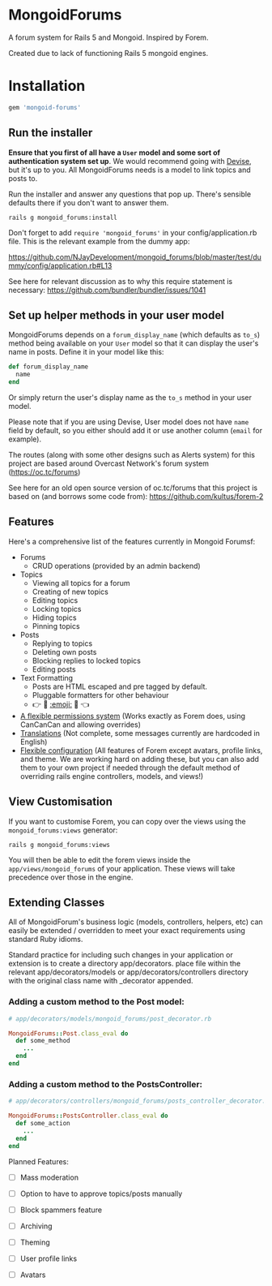 MongoidForums
============

A forum system for Rails 5 and Mongoid. 
Inspired by Forem.

Created due to lack of functioning Rails 5 mongoid engines.

# Installation

```ruby
gem 'mongoid-forums'
```

## Run the installer

**Ensure that you first of all have a `User` model and some sort of authentication system set up**. We would recommend going with [Devise](http://github.com/plataformatec/devise), but it's up to
you. All MongoidForums needs is a model to link topics and posts to.

Run the installer and answer any questions that pop up. There's sensible defaults there if you don't want to answer them.

```shell
rails g mongoid_forums:install
```

Don't forget to add `require 'mongoid_forums'` in your config/application.rb file. 
This is the relevant example from the dummy app: 

https://github.com/NJayDevelopment/mongoid_forums/blob/master/test/dummy/config/application.rb#L13

See here for relevant discussion as to why this require statement is necessary: https://github.com/bundler/bundler/issues/1041

## Set up helper methods in your user model

MongoidForums depends on a `forum_display_name` (which defaults as `to_s`) method being available on your `User` model so that it can display the user's name in posts. Define it in your model like this:

```ruby
def forum_display_name
  name
end
```
Or simply return the user's display name as the `to_s` method in your user model.

Please note that if you are using Devise, User model does not have `name` field by default,
so you either should add it or use another column (`email` for example).

The routes (along with some other designs such as Alerts system) for this project are based around Overcast Network's forum system (https://oc.tc/forums)

See here for an old open source version of oc.tc/forums that this project is based on (and borrows some code from):
https://github.com/kultus/forem-2


## Features

Here's a comprehensive list of the features currently in Mongoid Forumsf:

* Forums
  * CRUD operations (provided by an admin backend)
* Topics
  * Viewing all topics for a forum
  * Creating of new topics
  * Editing topics
  * Locking topics
  * Hiding topics
  * Pinning topics
* Posts
  * Replying to topics
  * Deleting own posts
  * Blocking replies to locked topics
  * Editing posts
* Text Formatting
  * Posts are HTML escaped and pre tagged by default.
  * Pluggable formatters for other behaviour
  * :point_right: :tada: [:emoji:](http://www.emoji-cheat-sheet.com/) :tada: :point_left:
* [A flexible permissions system](https://github.com/radar/forem/wiki/Authorization-System) (Works exactly as Forem does, using CanCanCan and allowing overrides)
* [Translations](https://github.com/radar/forem/wiki/Translations) (Not complete, some messages currently are hardcoded in English)
* [Flexible configuration](https://github.com/radar/forem/wiki/Configuration) (All features of Forem except avatars, profile links, and theme. We are working hard on adding these, but you can also add them to your own project if needed through the default method of overriding rails engine controllers, models, and views!)

## View Customisation

If you want to customise Forem, you can copy over the views using the `mongoid_forums:views` generator:

    rails g mongoid_forums:views

You will then be able to edit the forem views inside the `app/views/mongoid_forums` of your application. These views will take precedence over those in the engine.


## Extending Classes

All of MongoidForum's business logic (models, controllers, helpers, etc) can easily be extended / overridden to meet your exact requirements using standard Ruby idioms.

Standard practice for including such changes in your application or extension is to create a directory app/decorators. place file within the relevant app/decorators/models or app/decorators/controllers directory with the original class name with _decorator appended.

### Adding a custom method to the Post model:

```ruby
# app/decorators/models/mongoid_forums/post_decorator.rb

MongoidForums::Post.class_eval do
  def some_method
    ...
  end
end
```

### Adding a custom method to the PostsController:

```ruby
# app/decorators/controllers/mongoid_forums/posts_controller_decorator.rb

MongoidForums::PostsController.class_eval do
  def some_action
    ...
  end
end
```


Planned Features:
- [ ] Mass moderation
- [ ] Option to have to approve topics/posts manually
- [ ] Block spammers feature
- [ ] Archiving
- [ ] Theming
- [ ] User profile links
- [ ] Avatars

